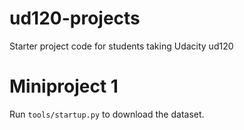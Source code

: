 ud120-projects
==============

Starter project code for students taking Udacity ud120

Miniproject 1
=============

Run `tools/startup.py` to download the dataset.
